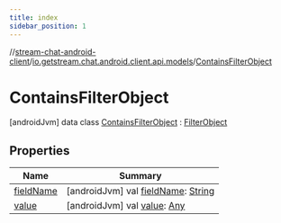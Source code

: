 ```yaml
---
title: index
sidebar_position: 1
---
```

//[stream-chat-android-client](../../../index.md)/[io.getstream.chat.android.client.api.models](../index.md)/[ContainsFilterObject](index.md)



# ContainsFilterObject  
 [androidJvm] data class [ContainsFilterObject](index.md) : [FilterObject](../FilterObject/index.md)   


## Properties  
  
|  Name |  Summary | 
|---|---|
| <a name="io.getstream.chat.android.client.api.models/ContainsFilterObject/fieldName/#/PointingToDeclaration/"></a>[fieldName](fieldName.md)| <a name="io.getstream.chat.android.client.api.models/ContainsFilterObject/fieldName/#/PointingToDeclaration/"></a> [androidJvm] val [fieldName](fieldName.md): [String](https://kotlinlang.org/api/latest/jvm/stdlib/kotlin/-string/index.html)   <br/>|
| <a name="io.getstream.chat.android.client.api.models/ContainsFilterObject/value/#/PointingToDeclaration/"></a>[value](value.md)| <a name="io.getstream.chat.android.client.api.models/ContainsFilterObject/value/#/PointingToDeclaration/"></a> [androidJvm] val [value](value.md): [Any](https://kotlinlang.org/api/latest/jvm/stdlib/kotlin/-any/index.html)   <br/>|

